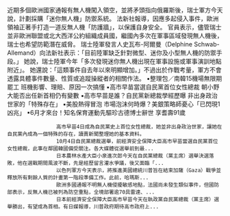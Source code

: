 近期多個歐洲國家通報有無人機闖入領空，並將矛頭指向俄羅斯後，瑞士軍方今天說，計劃採購「迷你無人機」防禦系統。
法新社報導，因應多起侵入事件，歐洲領袖正著手打造一道反無人機「防護牆」，以保護自身安全。
官員表示，儘管瑞士並非歐洲聯盟或北大西洋公約組織成員國，繼國內多次在軍事區域發現無人機後，瑞士也希望防範潛在威脅。
瑞士陸軍發言人史瓦布-阿爾曼（Delphine Schwab-Allemand）向法新社表示：「目前陸軍缺乏針對微型、迷你及小型無人機的防禦手段。」
她說，瑞士陸軍今年「多次發現迷你無人機出現在軍事設施或軍事演訓地點附近」。
她還說：「這類事件自去年以來明顯增加。」不過出於作戰考量，軍方不會透露具體事件數量、性質或追蹤操縱者的相關作法。
 ▪整理包／南韓15機場無限期罷工 班機影響、理賠、原因一次搞懂
 ▪高市早苗當選自民黨首位女性總裁 朝小野大能否出任新首相仍有變數
 ▪高市早苗是誰？自民黨新總裁學經歷曝 非出身政治世家的「特殊存在」
 ▪美股熱得冒泡 市場泡沫何時爆？美銀策略師憂心「已閃現1凶兆」
 ▪6月才來台！知名保育運動先驅珍古德博士辭世 享耆壽91歲

                    高市早苗4日成為自民黨史上首位女性總裁，她並非出身政治世家，讓她在自民黨內成為一個特殊的存在，讀賣新聞整理她的基本資料。                  
                    10月4日自民黨總裁選舉，前經濟安全保障大臣高市早苗當選自民黨首位女性總裁，此事在鄰國韓國備受關注。各大媒體從選舉前到最...                  
                    日本農林水產大臣小泉進次郎今天在自民黨總裁（黨主席）選舉決選落敗，他在選戰期間風波不斷，先是經歷留言灌水爭議，後又面臨「...                  
                    以色列軍方今天表示，將推進美國總統川普旨在結束加薩（Gaza）戰爭並釋放所有剩餘人質的計畫第一階段準備工作。此前，哈瑪斯...                  
                    歐洲多國通報不明無人機侵擾敏感地點，法國尚未發生類似事件，但國防部表示，反無人機已被列為防空重點，全境部署逾70具雷達、...                  
                    日本前經濟安全保障大臣高市早苗今天在執政黨自民黨總裁（黨主席）選舉勝出，有望成為首相。有日媒報導，川普政府期待高市政府上...                  